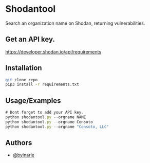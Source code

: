 # Shodantool

Search an organization name on Shodan, returning vulnerabilities.

## Get an API key.

https://developer.shodan.io/api/requirements

## Installation

```bash
git clone repo
pip3 install -r requirements.txt
```

## Usage/Examples

```javascript
# Dont forget to add your API key.
python shodantool.py --orgname NAME 
python shodantool.py --orgname Consoto
python shodantool.py --orgname "Consoto, LLC"
```


## Authors

- [@byinarie](https://www.github.com/byinarie)
